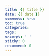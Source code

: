 ```yaml
---
title: {{ title }}
date: {{ date }}
comments: true
toc: true
categories:
tags:
excerpt: ' '
sticky: 0
recommend: 0
---
```

